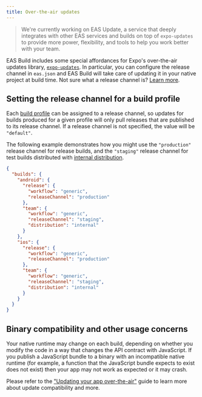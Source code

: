 ```yaml
---
title: Over-the-air updates
---
```


> We're currently working on EAS Update, a service that deeply integrates with other EAS services and builds on top of `expo-updates` to provide more power, flexibility, and tools to help you work better with your team.

EAS Build includes some special affordances for Expo's over-the-air updates library, [`expo-updates`](/versions/latest/sdk/updates.md). In particular, you can configure the release channel in `eas.json` and EAS Build will take care of updating it in your native project at build time. Not sure what a release channel is? [Learn more](/distribution/release-channels.md).

## Setting the release channel for a build profile

Each [build profile](./eas-json.md#build-profiles) can be assigned to a release channel, so updates for builds produced for a given profile will only pull releases that are published to its release channel. If a release channel is not specified, the value will be `"default"`.

The following example demonstrates how you might use the `"production"` release channel for release builds, and the `"staging"` release channel for test builds distributed with [internal distribution](internal-distribution.md).

```json
{
  "builds": {
    "android": {
      "release": {
        "workflow": "generic",
        "releaseChannel": "production"
      },
      "team": {
        "workflow": "generic",
        "releaseChannel": "staging",
        "distribution": "internal"
      }
    },
    "ios": {
      "release": {
        "workflow": "generic",
        "releaseChannel": "production"
      },
      "team": {
        "workflow": "generic",
        "releaseChannel": "staging",
        "distribution": "internal"
      }
    }
  }
}
```

## Binary compatibility and other usage concerns

Your native runtime may change on each build, depending on whether you modify the code in a way that changes the API contract with JavaScript. If you publish a JavaScript bundle to a binary with an incompatible native runtime (for example, a function that the JavaScript bundle expects to exist does not exist) then your app may not work as expected or it may crash.

Please refer to the ["Updating your app over-the-air"](/bare/updating-your-app.md) guide to learn more about update compatibility and more.
